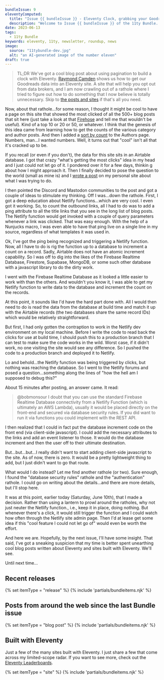 ```yaml
---
bundleIssue: 9
eleventyComputed:
  title: "Issue {{ bundleIssue }} - Eleventy Clock, grabbing your Goodreads data, and descent into various ratholes"
  description: "Welcome to Issue {{ bundleIssue }} of the 11ty Bundle...ratholes R us."
date: 2023-06-13
tags:
  - 11ty Bundle
keywords: eleventy, 11ty, newsletter, roundup, news
image:
  source: "11tybundle-dev.jpg"
  alt: "an AI-generated image of the number eleven"
draft: true
---
```


> TL;DR We've got a cool blog post about using pagination to build a clock with Eleventy. [Raymond Camden](/authors/raymond-camden/) shows us how to get our Goodreads data into an Eleventy site. A site that will help you opt out from data brokers, and I am now crawling out of a rathole where I tried to figure out how to do something that I now believe is totally unnecessary. Skip to [the posts and sites](#releases) if that's all you need.

Now, about that rathole...for some reason, I thought it might be cool to have a page on this site that showed the most clicked of all the 500+ blog posts that sit here (just take a look at that [Firehose](/firehose/) and tell me that wouldn't be useful). Kind of a top 10 or 20 or 50, or whatever. I think that the genesis of this idea came from learning how to get the counts of the various category and author posts. And then I added a [sort by count](/authors-by-count/) to the Authors page. Numbers, man...I wanted numbers. Well, it turns out that "cool" isn't all that it's cracked up to be.

If you recall (or even if you don't), the data for this site sits in an Airtable database. I got that crazy "what's getting the most clicks" idea in my head and I just could not let go of it. I pondered over it for a few days, thinkin g about how I might approach it. Then I finally decided to pose the question to the world (small as mine is) and I [wrote a post](https://www.bobmonsour.com/posts/question-how-to-count-outbound-links/) on my personal site about what I was trying to do.

I then pointed the Discord and Mastodon communities to the post and got a couple of ideas to stimulate my thinking. Off I was...down the rathole. First, I got a deep education about Netlify functions...which are very cool. I even got it working. So, to count the outbound links, all I had to do was to add a ping attribute to all the title links that you see in the long list of blog posts. The Netlify function would get invoked with a couple of query parameters whenever a link was clicked. That was easy enough. With the help of a Nunjucks macro, I was even able to have that ping live on a single line in my source, regardless of what templates it was used in.

Ok, I've got the ping being recognized and triggering a Netlify function. Now, all I have to do is rig the function up to a database to increment a count on a record. Sadly, Airtable does not have an atomic increment capability. So I was off to dig into the likes of the Firebase Realtime Database, Firestore, Supabase, MongoDB, or some such other database with a javascript library to do the dirty work.

I went with the Firebase Realtime Database as it looked a little easier to work with than the others. And wouldn't you know it, I was able to get my Netlify function to write data to the database and increment the count on the records.

At this point, it sounds like I'd have the hard part done with. All I would then need to do is read the data from the database at build time and match it up with the Airtable records (the two databases share the same record IDs) which would be relatively straightforward.

But first, I had only gotten the contraption to work in the Netlify dev environment on my local machine. Before I write the code to read back the clicks for use at build time, I should push this to a production branch that I can test to make sure the code works in the wild. Worst case, if it didn't work, no one visiting the site would see any difference. So I pushed the code to a production branch and deployed it to Netlify.

Lo and behold...the Netlify function was being triggered by clicks, but nothing was reaching the database. So I went to the Netlify forums and posed a question...something along the lines of "how the hell am I supposed to debug this?"

About 15 minutes after posting, an answer came. It read:

> @bobmonsour I doubt that you can use the standard Firebase Realtime Database connectivity from a Netlify Function (which is ultimately an AWS Lambda), usually it would be placed directly on the front-end and secured via database security rules. If you did want to run it via functions you could implement with the REST API.

I then realized that I could in fact put the database increment code on the front end (via client-side javascript). I could add the necessary attributes to the links and add an event listener to those. It would do the database increment and then the user off to their ultimate destination.

But...but...but...I really didn't want to start adding client-side javascript to the site. As of now, there is zero. It would be a pretty lightweight thing to add, but I just didn't want to go that route.

What would I do instead? Let me find another rathole (or two). Sure enough, I found the "database security rules" rathole and the "authentication" rathole. I could go on writing about the details...and there are more details, but I'll stop here.

It was at this point, earlier today (Saturday, June 10th), that I made a decision. Rather than using a lantern to prowl around the ratholes, why not just neuter the Netlify function., i.e., keep it in place, doing nothing. But whenever there's a click, it would still trigger the function and I could watch how often through the Netlify site admin page. Then I'd at lease get some idea if this "cool feature I could not let go of" would even be worth the effort.

And here we are. Hopefully, by the next issue, I'll have some insight. That said, I've got a sneaking suspicion that my time is better spent unearthing cool blog posts written about Eleventy and sites built with Eleventy. We'll see.

Until next time...

<div id="releases"></div>

## Recent releases

{% set itemType = "release" %}
{% include 'partials/bundleitems.njk' %}

## Posts from around the web since the last Bundle issue

{% set itemType = "blog post" %}
{% include 'partials/bundleitems.njk' %}

## Built with Eleventy

Just a few of the many sites built with Eleventy. I just share a few that come across my limited-scope radar. If you want to see more, check out the [Eleventy Leaderboards](https://www.11ty.dev/speedlify/).

{% set itemType = "site" %}
{% include 'partials/bundleitems.njk' %}
